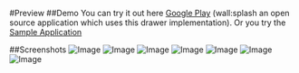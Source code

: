 #Preview
##Demo
You can try it out here [Google Play](https://play.google.com/store/apps/details?id=com.mikepenz.unsplash) (wall:splash an open source application which uses this drawer implementation). Or you try the [Sample Application](https://play.google.com/store/apps/details?id=com.mikepenz.materialdrawer.app)

##Screenshots
![Image](https://raw.githubusercontent.com/panjichang/weishijie-develop/master/Srceenshot/Screenshot_2016-01-26-14-35-39.jpeg)
![Image](https://raw.githubusercontent.com/panjichang/weishijie-develop/master/Srceenshot/Screenshot_2016-01-26-14-35-59.jpeg)
![Image](https://raw.githubusercontent.com/panjichang/weishijie-develop/master/Srceenshot/Screenshot_2016-01-26-14-36-15.jpeg)
![Image](https://raw.githubusercontent.com/panjichang/weishijie-develop/master/Srceenshot/Screenshot_2016-01-26-14-36-27.jpeg)
![Image](https://raw.githubusercontent.com/panjichang/weishijie-develop/master/Srceenshot/Screenshot_2016-01-26-14-37-07.jpeg)
![Image](https://raw.githubusercontent.com/panjichang/weishijie-develop/master/Srceenshot/Screenshot_2016-01-26-14-37-29.jpeg)
![Image](https://raw.githubusercontent.com/panjichang/weishijie-develop/master/Srceenshot/Screenshot_2016-01-26-14-37-43.jpeg)



